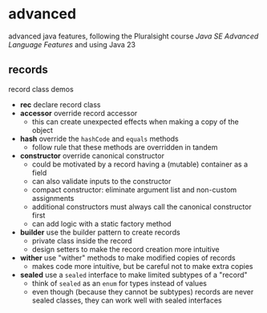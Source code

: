 # advanced
advanced java features, following the Pluralsight course *Java SE Advanced Language Features* and using Java 23

## records
record class demos

* **rec** declare record class
* **accessor** override record accessor
	* this can create unexpected effects when making a copy of the object
* **hash** override the `hashCode` and `equals` methods
	* follow rule that these methods are overridden in tandem
* **constructor** override canonical constructor
	* could be motivated by a record having a (mutable) container as a field
	* can also validate inputs to the constructor
	* compact constructor: eliminate argument list and non-custom assignments
	* additional constructors must always call the canonical constructor first
	* can add logic with a static factory method
* **builder** use the builder pattern to create records
	* private class inside the record
	* design setters to make the record creation more intuitive
* **wither** use "wither" methods to make modified copies of records
	* makes code more intuitive, but be careful not to make extra copies
* **sealed** use a `sealed` interface to make limited subtypes of a "record"
	* think of `sealed` as an `enum` for types instead of values
	* even though (because they cannot be subtypes) records are never sealed classes, they can work well with sealed interfaces

